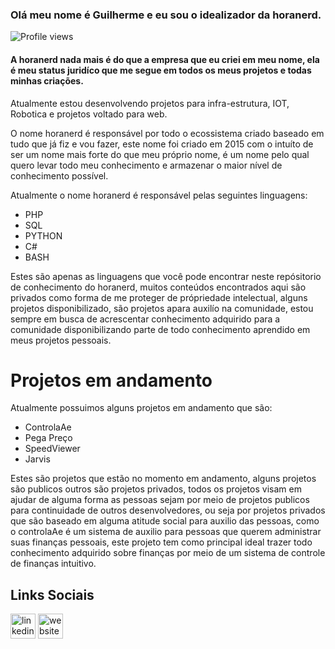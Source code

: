 ### Olá meu nome é Guilherme e eu sou o idealizador da horanerd. 

![Profile views](https://gpvc.arturio.dev/honanerd)  

#### A horanerd nada mais é do que a empresa que eu criei em meu nome, ela é meu status juridíco que me segue em todos os meus projetos e todas minhas criações. 

Atualmente estou desenvolvendo projetos para infra-estrutura, IOT, Robotica e projetos voltado para web. 

O nome horanerd é responsável por todo o ecossistema criado baseado em tudo que já fiz e vou fazer, este nome foi criado em 2015 com o intuíto de ser um nome mais forte do que meu próprio nome, é um nome pelo qual quero levar todo meu conhecimento e armazenar o maior nível de conhecimento possível.

Atualmente o nome horanerd é responsável pelas seguintes linguagens:

* PHP
* SQL
* PYTHON
* C#
* BASH

Estes são apenas as linguagens que você pode encontrar neste repósitorio de conhecimento do horanerd, muitos conteúdos encontrados aqui são privados como forma de me proteger de própriedade intelectual, alguns projetos disponibilizado, são projetos apara auxilío na comunidade, estou sempre em busca de acrescentar conhecimento adquirido para a comunidade disponibilizando parte de todo conhecimento aprendido em meus projetos pessoais.

# Projetos em andamento

Atualmente possuimos alguns projetos em andamento que são:

* ControlaAe
* Pega Preço
* SpeedViewer
* Jarvis

Estes são projetos que estão no momento em andamento, alguns projetos são publicos outros são projetos privados, todos os projetos visam em ajudar de alguma forma as pessoas sejam por meio de projetos publicos para continuidade de outros desenvolvedores, ou seja por projetos privados que são baseado em alguma atitude social para auxilio das pessoas, como o controlaAe é um sistema de auxilio para pessoas que querem administrar suas finanças pessoais, este projeto tem como principal ideal trazer todo conhecimento adquirido sobre finanças por meio de um sistema de controle de finanças intuitivo.


## Links Sociais


[<img src='https://cdn.jsdelivr.net/npm/simple-icons@3.0.1/icons/linkedin.svg' alt='linkedin' height='40'>](https://www.linkedin.com/in/guilherme-sousa-308b20125//)  [<img src='https://cdn.jsdelivr.net/npm/simple-icons@3.0.1/icons/icloud.svg' alt='website' height='40'>](controlaae.com.br)  
